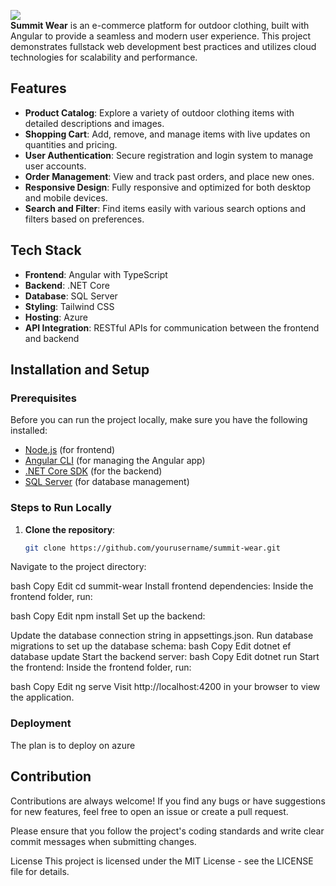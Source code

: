 
<img src="https://res.cloudinary.com/dm3vmtten/image/upload/v1737033442/SummitWearNoBg_qa98lx.png"></img> <br />
**Summit Wear** is an e-commerce platform for outdoor clothing, built with Angular to provide a seamless and modern user experience. This project demonstrates fullstack web development best practices and utilizes cloud technologies for scalability and performance.

## Features

- **Product Catalog**: Explore a variety of outdoor clothing items with detailed descriptions and images.
- **Shopping Cart**: Add, remove, and manage items with live updates on quantities and pricing.
- **User Authentication**: Secure registration and login system to manage user accounts.
- **Order Management**: View and track past orders, and place new ones.
- **Responsive Design**: Fully responsive and optimized for both desktop and mobile devices.
- **Search and Filter**: Find items easily with various search options and filters based on preferences.

## Tech Stack

- **Frontend**: Angular with TypeScript
- **Backend**: .NET Core
- **Database**: SQL Server
- **Styling**: Tailwind CSS
- **Hosting**: Azure
- **API Integration**: RESTful APIs for communication between the frontend and backend

## Installation and Setup

### Prerequisites

Before you can run the project locally, make sure you have the following installed:

- [Node.js](https://nodejs.org/) (for frontend)
- [Angular CLI](https://angular.io/cli) (for managing the Angular app)
- [.NET Core SDK](https://dotnet.microsoft.com/download/dotnet) (for the backend)
- [SQL Server](https://www.microsoft.com/en-us/sql-server) (for database management)

### Steps to Run Locally

1. **Clone the repository**:
   ```bash
   git clone https://github.com/yourusername/summit-wear.git
Navigate to the project directory:

bash
Copy
Edit
cd summit-wear
Install frontend dependencies: Inside the frontend folder, run:

bash
Copy
Edit
npm install
Set up the backend:

Update the database connection string in appsettings.json.
Run database migrations to set up the database schema:
bash
Copy
Edit
dotnet ef database update
Start the backend server:
bash
Copy
Edit
dotnet run
Start the frontend: Inside the frontend folder, run:

bash
Copy
Edit
ng serve
Visit http://localhost:4200 in your browser to view the application.

### Deployment
The plan is to deploy on azure

## Contribution
Contributions are always welcome! If you find any bugs or have suggestions for new features, feel free to open an issue or create a pull request.

Please ensure that you follow the project's coding standards and write clear commit messages when submitting changes.

License
This project is licensed under the MIT License - see the LICENSE file for details.

